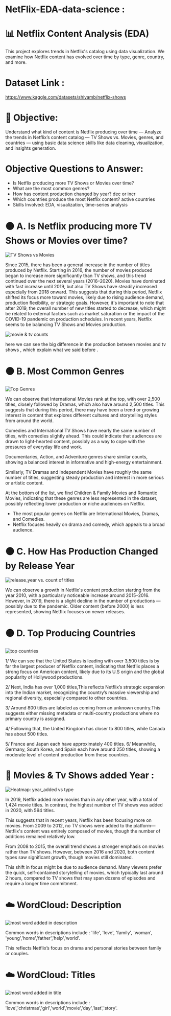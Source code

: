 # NetFlix-EDA-data-science :
# 📊 Netflix Content Analysis (EDA)
This project explores trends in Netflix's catalog using data visualization. We examine how Netflix content has evolved over time by type, genre, country, and more.
# Dataset Link :
https://www.kaggle.com/datasets/shivamb/netflix-shows 
# 🧠 Objective:
Understand what kind of content is Netflix producing over time — Analyze the trends in Netflix’s content catalog — TV Shows vs. Movies, genres, and countries — using basic data science skills like data cleaning, visualization, and insights generation.
# Objective Questions to Answer:
 * Is Netflix producing more TV Shows or Movies over time?
 * What are the most common genres?
 * How has content production changed by year? dec or incr
 * Which countries produce the most Netflix content? active countries
 * Skills Involved: EDA, visualization, time-series analysis

# 🟠 A. Is Netflix producing more TV Shows or Movies over time?

![TV Shows vs Movies](téléchargement.png)

Since 2015, there has been a general increase in the number of titles produced by Netflix. Starting in 2016, the number of movies produced began to increase more significantly than TV shows, and this trend continued over the next several years (2016–2020).  Movies have dominated with fast increase until 2019, but also TV Shows have steadily increased especially from 2018 onward.
This suggests that during this period, Netflix shifted its focus more toward movies, likely due to rising audience demand, production flexibility, or strategic goals.
However, it's important to note that after 2019, the overall number of new titles started to decrease, which might be related to external factors such as market saturation or the impact of the COVID-19 pandemic on production schedules.
In recent years, Netflix seems to be balancing TV Shows and Movies production.

![movie & tv counts ](genrescounts.png)

here we can see the big difference in the production between movies and tv shows , which explain what we said before . 

# 🟠 B. Most Common Genres

![Top Genres](10genres.png)

We can observe that International Movies rank at the top, with over 2,500 titles, closely followed by Dramas, which also have around 2,500 titles. This suggests that during this period, there may have been a trend or growing interest in content that explores different cultures and storytelling styles from around the world.

Comedies and International TV Shows have nearly the same number of titles, with comedies slightly ahead. This could indicate that audiences are drawn to light-hearted content, possibly as a way to cope with the pressures of everyday life and work.

Documentaries, Action, and Adventure genres share similar counts, showing a balanced interest in informative and high-energy entertainment.

Similarly, TV Dramas and Independent Movies have roughly the same number of titles, suggesting steady production and interest in more serious or artistic content.

At the bottom of the list, we find Children & Family Movies and Romantic Movies, indicating that these genres are less represented in the dataset, possibly reflecting lower production or niche audiences on Netflix.
 * The most popular genres on Netflix are International Movies, Dramas, and Comedies.
 * Netflix focuses heavily on drama and comedy, which appeals to a broad audience.

# 🟠 C. How Has Production Changed by Release Year

![release_year vs. count of titles](yearvscount.png)

We can observe a growth in Netflix's content production starting from the year 2010, with a particularly noticeable increase around 2015–2016. However, in 2019, there is a slight decline in the number of productions — possibly due to the pandemic.
Older content (before 2000) is less represented, showing Netflix focuses on newer releases.

# 🟠 D. Top Producing Countries

![top countries](country.png)

1/ We can see that the United States is leading with over 3,500 titles is by far the largest producer of Netflix content, indicating that Netflix places a strong focus on American content, likely due to its U.S origin and the global popularity of Hollywood productions.

2/ Next, India has over 1,000 titles,This reflects Netflix’s strategic expansion into the Indian market, recognizing the country’s massive viewership and regional diversity, especially compared to other countries.

3/ Around 800 titles are labeled as coming from an unknown country.This suggests either missing metadata or multi-country productions where no primary country is assigned.

4/ Following that, the United Kingdom has closer to 800 titles, while Canada has about 500 titles.

5/ France and Japan each have approximately 400 titles.
6/ Meanwhile, Germany, South Korea, and Spain each have around 250 titles, showing a moderate level of content production from these countries.

# 🔵 Movies & Tv Shows added Year :

![Heatmap: year_added vs type](heatmap.png)

In 2019, Netflix added more movies than in any other year, with a total of 1,424 movie titles. In contrast, the highest number of TV shows was added in 2020, with 594 titles.

This suggests that in recent years, Netflix has been focusing more on movies. From 2009 to 2012, no TV shows were added to the platform—Netflix's content was entirely composed of movies, though the number of additions remained relatively low.

From 2008 to 2015, the overall trend shows a stronger emphasis on movies rather than TV shows. However, between 2016 and 2020, both content types saw significant growth, though movies still dominated.

This shift in focus might be due to audience demand. Many viewers prefer the quick, self-contained storytelling of movies, which typically last around 2 hours, compared to TV shows that may span dozens of episodes and require a longer time commitment.

# ☁️ WordCloud: Description

![most word added in description](description.png)

Common words in descriptions include : 'life', 'love', 'family', 'woman', 'young','home','father','help','world'.

This reflects Netflix’s focus on drama and personal stories between family or couples. 

# ☁️ WordCloud: Titles

![most word added in title](titles.png)

Common words in descriptions include : 'love','christmas','girl','world','movie','day','last','story'.

















